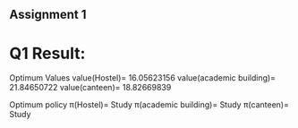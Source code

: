 ## Assignment 1
# Q1 Result:
Optimum Values
value(Hostel)= 16.05623156 
value(academic building)= 21.84650722 
value(canteen)= 18.82669839

Optimum policy
π(Hostel)= Study
π(academic building)= Study
π(canteen)= Study
